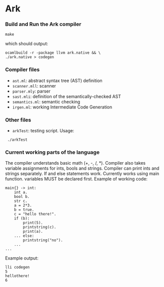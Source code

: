 # Ark
### Build and Run the Ark compiler
```
make
```
which should output:
```
ocamlbuild -r -package llvm ark.native && \
./ark.native > codegen
```

### Compiler files
- `ast.ml`: abstract syntax tree (AST) definition
- `scanner.mll`: scanner
- `parser.mly`: parser
- `sast.mli`: definition of the semantically-checked AST
- `semantics.ml`: semantic checking
- `irgen.ml`: working Intermediate Code Generation
### Other files
- `arkTest`: testing script. Usage:
```
 ./arkTest
```
### Current working parts of the language
The compiler understands basic math (+, -, /, *). 
Compiler also takes variable assignments for ints, bools and strings.
Compiler can print ints and strings separately. 
If and else statements work. 
Currently works using main function. variables MUST be declared first. 
Example of working code:
```
main{} -> int:
	int a.
	bool b.
	str c.
	a = 2*3.
	b = true.
	c = "hello there!".
	if (b):
		print(5).
		printstring(c).
		print(a).
	... else:
		printstring("no").
	...
...
```
Example output:
```
lli codegen
5
hellothere!
6
```
